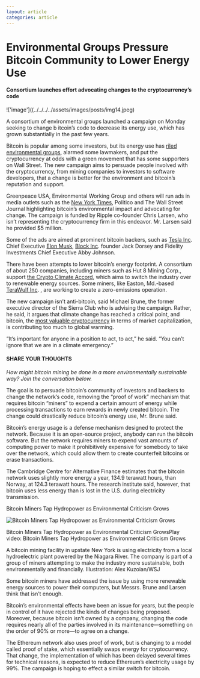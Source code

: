```yaml
---
layout: article
categories: article
---
```


# Environmental Groups Pressure Bitcoin Community to Lower Energy Use
#### Consortium launches effort advocating changes to the cryptocurrency’s code

!['image']((../../../../assets/images/posts/img14.jpeg)


A consortium of environmental groups launched a campaign on Monday seeking to change b
itcoin’s code to decrease its energy use, which has grown substantially in the past few years.

Bitcoin is popular among some investors, but its energy use has [riled environmental groups](https://www.wsj.com/articles/bitcoin-miners-are-giving-new-life-to-old-fossil-fuel-power-plants-11621594803?mod=article_inline), alarmed some lawmakers, and put the cryptocurrency at odds with a green movement that has some supporters on Wall Street. The new campaign aims to persuade people involved with the cryptocurrency, from mining companies to investors to software developers, that a change is better for the environment and bitcoin’s reputation and support.

Greenpeace USA, Environmental Working Group and others will run ads in media outlets such as the [New York Times](https://www.wsj.com/market-data/quotes/NYT), Politico and The Wall Street Journal highlighting bitcoin’s environmental impact and advocating for change. The campaign is funded by Ripple co-founder Chris Larsen, who isn’t representing the cryptocurrency firm in this endeavor. Mr. Larsen said he provided $5 million. 

Some of the ads are aimed at prominent bitcoin backers, such as [Tesla Inc](https://www.wsj.com/market-data/quotes/TSLA). Chief Executive [Elon Musk](https://www.wsj.com/topics/person/elon-musk), [Block Inc](https://www.wsj.com/market-data/quotes/SQ). founder Jack Dorsey and Fidelity Investments Chief Executive Abby Johnson.

There have been attempts to lower bitcoin’s energy footprint. A consortium of about 250 companies, including miners such as Hut 8 Mining Corp., support [the Crypto Climate Accord](https://www.wsj.com/articles/crypto-miners-struggle-to-cut-carbon-emissions-11634808781?mod=article_inline), which aims to switch the industry over to renewable energy sources. Some miners, like Easton, Md.-based [TeraWulf Inc](https://www.wsj.com/market-data/quotes/WULF). , are working to create a zero-emissions operation.

The new campaign isn’t anti-bitcoin, said Michael Brune, the former executive director of the Sierra Club who is advising the campaign. Rather, he said, it argues that climate change has reached a critical point, and bitcoin, the [most valuable cryptocurrency](https://www.wsj.com/articles/biden-to-order-study-of-cryptocurrency-risk-creation-of-u-s-digital-currency-11646823600?mod=article_inline) in terms of market capitalization, is contributing too much to global warming.

“It’s important for anyone in a position to act, to act,” he said. “You can’t ignore that we are in a climate emergency.”

#### SHARE YOUR THOUGHTS

_How might bitcoin mining be done in a more environmentally sustainable way? Join the conversation below._

The goal is to persuade bitcoin’s community of investors and backers to change the network’s code, removing the “proof of work” mechanism that requires bitcoin “miners” to expend a certain amount of energy while processing transactions to earn rewards in newly created bitcoin. The change could drastically reduce bitcoin’s energy use, Mr. Brune said.

Bitcoin’s energy usage is a defense mechanism designed to protect the network. Because it is an open-source project, anybody can run the bitcoin software. But the network requires miners to expend vast amounts of computing power to make it prohibitively expensive for somebody to take over the network, which could allow them to create counterfeit bitcoins or erase transactions.

The Cambridge Centre for Alternative Finance estimates that the bitcoin network uses slightly more energy a year, 134.9 terawatt hours, than Norway, at 124.3 terawatt hours. The research institute said, however, that bitcoin uses less energy than is lost in the U.S. during electricity transmission. 

Bitcoin Miners Tap Hydropower as Environmental Criticism Grows



![Bitcoin Miners Tap Hydropower as Environmental Criticism Grows](https://m.wsj.net/video/20211014/cryptocarbon101421/cryptocarbon101421_960x540.jpg)

Bitcoin Miners Tap Hydropower as Environmental Criticism GrowsPlay video: Bitcoin Miners Tap Hydropower as Environmental Criticism Grows

A bitcoin mining facility in upstate New York is using electricity from a local hydroelectric plant powered by the Niagara River. The company is part of a group of miners attempting to make the industry more sustainable, both environmentally and financially. Illustration: Alex Kuzoian/WSJ

Some bitcoin miners have addressed the issue by using more renewable energy sources to power their computers, but Messrs. Brune and Larsen think that isn’t enough.

Bitcoin’s environmental effects have been an issue for years, but the people in control of it have rejected the kinds of changes being proposed. Moreover, because bitcoin isn’t owned by a company, changing the code requires nearly all of the parties involved in its maintenance—something on the order of 90% or more—to agree on a change.

The Ethereum network also uses proof of work, but is changing to a model called proof of stake, which essentially swaps energy for cryptocurrency. That change, the implementation of which has been delayed several times for technical reasons, is expected to reduce Ethereum’s electricity usage by 99%. The campaign is hoping to effect a similar switch for bitcoin.